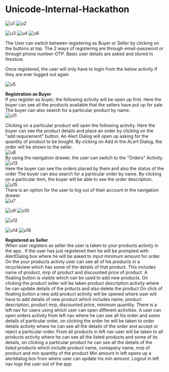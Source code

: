# Unicode-Internal-Hackathon
![u1](https://user-images.githubusercontent.com/80092236/146875567-e95eb076-1624-49e6-9333-69da6ca0856f.jpg)            ![u2](https://user-images.githubusercontent.com/80092236/146875569-cd91fd7d-973d-47a2-a2b2-d9ca3aa8dd08.jpg)

![u3](https://user-images.githubusercontent.com/80092236/146875577-0390f01f-edf5-4244-928d-fcaca9838e55.jpg)            ![u4](https://user-images.githubusercontent.com/80092236/146875596-4cdff28d-5a92-498d-aa52-24031ccb520a.jpg)     ![u6](https://user-images.githubusercontent.com/80092236/146877723-d26fa82b-d9ec-4c57-84f6-2b5d72d9b1e6.jpg)


The User can switch between registering as Buyer or Seller by clicking on the buttons at top.
The 2 ways of registering are through email-password or through phone number-OTP.
Basic user details are asked and stored in firestore.

Once registered, the user will only have to login from the below activity if they are ever logged out again

![u5](https://user-images.githubusercontent.com/80092236/146875604-9e5859d9-bf28-42b1-a860-56a017d78c3c.jpg)

<b>Registration as Buyer</b>
<br>
If you register as buyer, the following activity will be open up first.
Here the buyer can see all the products available that the sellers have put up for sale.
The buyer can also search for a particular product by name.<br>
![u11](https://user-images.githubusercontent.com/80092236/146875729-e4d26e92-276c-4141-8206-330a4ea65ab2.jpg)

Clicking on a particular product will open the following activity.
Here the buyer can see the product details and place an order by clicking on the "add requirement" button.
An Alert Dialog will open up asking for the quantity of product to be bought.
By cicking on Add in the ALert Dialog, the order will be shown to the seller.<br>
![u8](https://user-images.githubusercontent.com/80092236/146875618-f3a40d77-59ad-4155-9057-3577cd7c04fc.jpg)
<br>By using the navigation drawer, the user can switch to the "Orders" Activity.<br>
![u13](https://user-images.githubusercontent.com/80092236/146875650-9a6dd07d-f195-4ce4-b076-c5099d7ab0c2.jpg)
<br>Here the buyer can see the orders placed by them and also the status of the order
The buyer can also search for a particular order by name.
By clicking on a particular item, the buyer will be able to see the order description.<br>
![u15](https://user-images.githubusercontent.com/80092236/146875658-2a268ff9-2654-4fe3-8af0-8c98f1e065aa.jpg)
<br>There is an option for the user to log out of their account in the navigation drawer.<br>
![u7](https://user-images.githubusercontent.com/80092236/146875613-35990c6f-ffbd-4466-b465-78cd9882c5a3.jpg)

![u9](https://user-images.githubusercontent.com/80092236/146875626-45f8cae6-2521-44cd-8749-d3b24a1e74d8.jpg)
![u10](https://user-images.githubusercontent.com/80092236/146875727-de1bbc6b-685a-4667-aa9e-cb765f5230c2.jpg)

![u12](https://user-images.githubusercontent.com/80092236/146877406-ccd5dd54-1ca5-4d0c-b646-ff661c858943.jpg)

![u14](https://user-images.githubusercontent.com/80092236/146875655-e0ece36b-cf5b-4d45-b49d-a9c8fee160b7.jpg)
![u16](https://user-images.githubusercontent.com/80092236/146875673-3f24611f-b2a1-4359-b86f-bb592a4c3e92.jpg)


<b>Registered as Seller</b><br>
When user registers as seller the user is taken to your products activity in the app .
If the user has just registered then he will be prompted with AlertDialog box where he will be asked to input minimum amount for order.
On the your products activty user can see all of his products in a recycleview which has some of the details of that product.
This includes name of product, mrp of product and discounted price of product.
A floating button is visible which can be used to add new products.
On clicking the product seller will be taken product description activity where he can update details of the prducts and also delete the product
On click of floating button a new add product activity will be opened where user will have to add details of new product which includes name, product description, 
product mrp, discounted price, minimum quantity.
There is a left nav for users using which user can open different acitvities.
A user can open orders activity from left nav where he can see all his order and some details of particular order, on clicking the order he will be taken to order details activity where he can see all the details of the order and accept or reject a particular order.
From all products in left nav user will be taken to all products activity where he can see all the listed products and some of its details, on clicking a particular product he can see all the details of the listed products which include product name, comapany name, mrp of product and min quantity of the product 
Min amount in left opens up a alertdialog box from where user can update his min amount.
Logout in left nav logs the user out of the app
